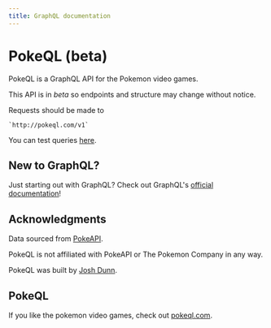 ```yaml
---
title: GraphQL documentation
---
```


# PokeQL (beta)

PokeQL is a GraphQL API for the Pokemon video games.

This API is in *beta* so endpoints and structure may change without notice.

Requests should be made to

    `http://pokeql.com/v1`

You can test queries [here](http://pokeql.com/graphiql).


## New to GraphQL?

Just starting out with GraphQL? Check out GraphQL's [official documentation](http://graphql.org/)!

## Acknowledgments

Data sourced from [PokeAPI](https://pokeapi.co).

PokeQL is not affiliated with PokeAPI or The Pokemon Company in any way.

PokeQL was built by [Josh Dunn](https://joshddunn.com).

## PokeQL

If you like the pokemon video games, check out [pokeql.com](http://pokeql.com).
